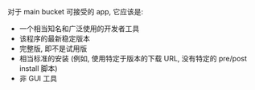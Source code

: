 对于 main bucket 可接受的 app, 它应该是:

* 一个相当知名和广泛使用的开发者工具
* 该程序的最新稳定版本
* 完整版, 即不是试用版
* 相当标准的安装 (例如, 使用特定于版本的下载 URL, 没有特定的 pre/post install 脚本)
* 非 GUI 工具